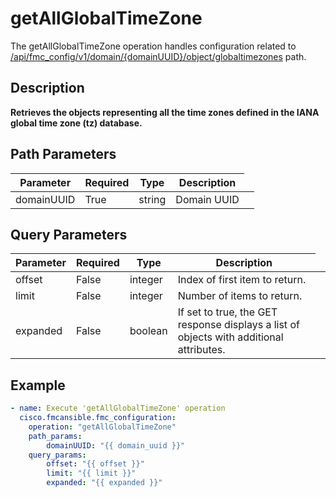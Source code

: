 # getAllGlobalTimeZone

The getAllGlobalTimeZone operation handles configuration related to [/api/fmc_config/v1/domain/{domainUUID}/object/globaltimezones](/paths//api/fmc_config/v1/domain/{domain_uuid}/object/globaltimezones.md) path.&nbsp;
## Description
**Retrieves the objects representing all the time zones defined in the IANA global time zone (tz) database.**

## Path Parameters
| Parameter | Required | Type | Description |
| --------- | -------- | ---- | ----------- |
| domainUUID | True | string <td colspan=3> Domain UUID |

## Query Parameters
| Parameter | Required | Type | Description |
| --------- | -------- | ---- | ----------- |
| offset | False | integer <td colspan=3> Index of first item to return. |
| limit | False | integer <td colspan=3> Number of items to return. |
| expanded | False | boolean <td colspan=3> If set to true, the GET response displays a list of objects with additional attributes. |

## Example
```yaml
- name: Execute 'getAllGlobalTimeZone' operation
  cisco.fmcansible.fmc_configuration:
    operation: "getAllGlobalTimeZone"
    path_params:
        domainUUID: "{{ domain_uuid }}"
    query_params:
        offset: "{{ offset }}"
        limit: "{{ limit }}"
        expanded: "{{ expanded }}"

```